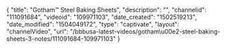 {
    "title": "Gotham&trade; Steel Baking Sheets",
    "description": "",
    "channelid": "111091684",
    "videoid": "109971103",
    "date_created": "1502519213",
    "date_modified": "1504049172",
    "type": "captivate",
    "layout": "channelVideo",
    "url": "\/bbbusa-latest-videos\/gotham\u00e2-steel-baking-sheets-3-notes\/111091684-109971103"
}